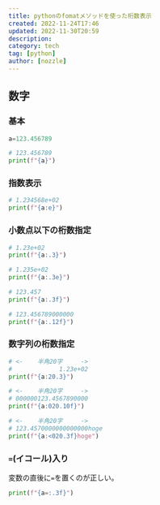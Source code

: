 ```yaml
---
title: pythonのfomatメソッドを使った桁数表示
created: 2022-11-24T17:46
updated: 2022-11-30T20:59
description: 
category: tech
tag: [python]
author: [nozzle]
---
```

## 数字
### 基本
```python
a=123.456789

# 123.456789
print(f"{a}")
```

### 指数表示
```python
# 1.234568e+02
print(f"{a:e}")
```

### 小数点以下の桁数指定
```python
# 1.23e+02
print(f"{a:.3}")

# 1.235e+02
print(f"{a:.3e}")

# 123.457
print(f"{a:.3f}")

# 123.456789000000
print(f"{a:.12f}")

```

### 数字列の桁数指定
```python
# <-    半角20字     ->
#             1.23e+02
print(f"{a:20.3}")

# <-    半角20字     ->
# 000000123.4567890000
print(f"{a:020.10f}")

# <-    半角20字     ->
# 123.4570000000000000hoge
print(f"{a:<020.3f}hoge")
```

### `=`(イコール)入り
変数の直後に`=`を置くのが正しい。
```python
print(f"{a=:.3f}")
```
